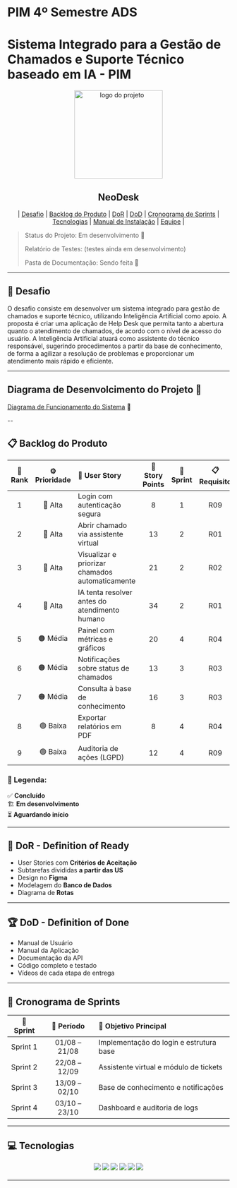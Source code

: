 # PIM 4º Semestre ADS  

# Sistema Integrado para a Gestão de Chamados e Suporte Técnico baseado em IA - PIM

<p align="center">
      <img src="docs/Img/logo.png" alt="logo do projeto" width="200">
      <h2 align="center"> NeoDesk </h2>
</p>

<p align="center">
  | <a href ="#desafio"> Desafio</a>  |  
  <a href ="#backlog"> Backlog do Produto</a>  |
  <a href ="#dor">DoR</a>  |
  <a href ="#dod">DoD</a>  |
  <a href ="#sprint"> Cronograma de Sprints</a>  |
  <a href ="#tecnologias">Tecnologias</a> |
  <a href ="#manual">Manual de Instalação</a>  | 
  <a href ="#equipe"> Equipe</a> |
</p>

> Status do Projeto: Em desenvolvimento 🚧  
>
> Relatório de Testes: (testes ainda em desenvolvimento)
>
> Pasta de Documentação: Sendo feita 📄  

---

## 🏅 Desafio <a id="desafio"></a>

O desafio consiste em desenvolver um sistema integrado para gestão de chamados e suporte técnico, utilizando Inteligência Artificial como apoio. A proposta é criar uma aplicação de Help Desk que permita tanto a abertura quanto o atendimento de chamados, de acordo com o nível de acesso do usuário. A Inteligência Artificial atuará como assistente do técnico responsável, sugerindo procedimentos a partir da base de conhecimento, de forma a agilizar a resolução de problemas e proporcionar um atendimento mais rápido e eficiente.

---

## Diagrama de Desenvolcimento do Projeto 📄

[Diagrama de Funcionamento do Sistema](https://github.com/LucasAntonioGS/NeoDesk/blob/main/Diagrama_De_Funcionamento_Do_Sistema%20Atualizado%202.2.asta) 📄

--
## 📋 Backlog do Produto <a id="backlog"></a>

| 🏅 Rank | ⚙️ Prioridade | 🧠 User Story | 🎯 Story Points | 🏁 Sprint | 📋 Requisito | 🧩 Status |
|:-------:|:--------------:|:--------------|:---------------:|:----------:|:-------------:|:-----------:|
| 1 | 🔴 Alta | Login com autenticação segura | 8 | 1 | R09 | ✅ Concluído |
| 2 | 🔴 Alta | Abrir chamado via assistente virtual | 13 | 2 | R01 | 🏗️ Em desenvolvimento |
| 3 | 🔴 Alta | Visualizar e priorizar chamados automaticamente | 21 | 2 | R02 | 🏗️ Em desenvolvimento |
| 4 | 🔴 Alta | IA tenta resolver antes do atendimento humano | 34 | 2 | R01 | 🏗️ Em desenvolvimento |
| 5 | 🟠 Média | Painel com métricas e gráficos | 20 | 4 | R04 | ⏳ Aguardando início |
| 6 | 🟠 Média | Notificações sobre status de chamados | 13 | 3 | R03 | ⏳ Aguardando início |
| 7 | 🟠 Média | Consulta à base de conhecimento | 16 | 3 | R03 | ⏳ Aguardando início |
| 8 | 🟢 Baixa | Exportar relatórios em PDF | 8 | 4 | R04 | ⏳ Aguardando início |
| 9 | 🟢 Baixa | Auditoria de ações (LGPD) | 12 | 4 | R09 | ⏳ Aguardando início |

### 🧾 Legenda:
✅ **Concluído**  
🏗️ **Em desenvolvimento**  
⏳ **Aguardando início**


---

## 🏃‍ DoR - Definition of Ready <a id="dor"></a>

* User Stories com **Critérios de Aceitação**  
* Subtarefas divididas **a partir das US**  
* Design no **Figma**  
* Modelagem do **Banco de Dados**  
* Diagrama de **Rotas**  

---

## 🏆 DoD - Definition of Done <a id="dod"></a>

* Manual de Usuário  
* Manual da Aplicação  
* Documentação da API  
* Código completo e testado  
* Vídeos de cada etapa de entrega  

---

## 📅 Cronograma de Sprints <a id="sprint"></a>

| 🏁 Sprint | 📆 Período | 🎯 Objetivo Principal |
|:----------:|:-----------:|:---------------------|
| Sprint 1 | 01/08 – 21/08 | Implementação do login e estrutura base |
| Sprint 2 | 22/08 – 12/09 | Assistente virtual e módulo de tickets |
| Sprint 3 | 13/09 – 02/10 | Base de conhecimento e notificações |
| Sprint 4 | 03/10 – 23/10 | Dashboard e auditoria de logs |

---

## 💻 Tecnologias <a id="tecnologias"></a>

<h4 align="center">
 <a href="#"><img src="https://img.shields.io/badge/Java-ED8B00?style=for-the-badge&logo=java&logoColor=white"></a>
 <a href="#"><img src="https://img.shields.io/badge/MySQL-4479A1?style=for-the-badge&logo=mysql&logoColor=white"></a>
 <a href="#"><img src="https://img.shields.io/badge/HTML5-E34F26?style=for-the-badge&logo=html5&logoColor=white"></a>
 <a href="#"><img src="https://img.shields.io/badge/CSS3-1572B6?style=for-the-badge&logo=css3&logoColor=white"></a>
 <a href="#"><img src="https://img.shields.io/badge/JavaScript-F7DF1E?style=for-the-badge&logo=javascript&logoColor=black"></a>
 <a href="https://github.com/"><img src="https://img.shields.io/badge/GitHub-100000?style=for-the-badge&logo=github&logoColor=white"/></a>
</h4>

---
